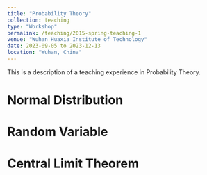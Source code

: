 ```yaml
---
title: "Probability Theory"
collection: teaching
type: "Workshop"
permalink: /teaching/2015-spring-teaching-1
venue: "Wuhan Huaxia Institute of Technology"
date: 2023-09-05 to 2023-12-13
location: "Wuhan, China"
---
```


This is a description of a teaching experience in Probability Theory.

Normal Distribution
======

Random Variable
======

Central Limit Theorem 
======
